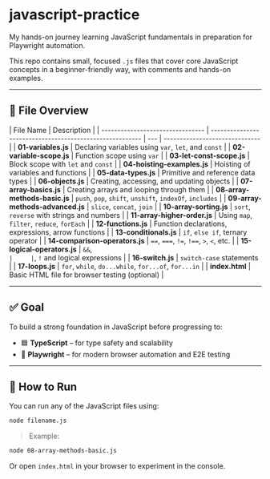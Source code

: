 # javascript-practice

My hands-on journey learning JavaScript fundamentals in preparation for Playwright automation.

This repo contains small, focused `.js` files that cover core JavaScript concepts in a beginner-friendly way, with comments and hands-on examples.

---

## 📂 File Overview

| File Name                        | Description                                              |
| -------------------------------- | -------------------------------------------------------- | --- | ------------------------------ |
| **01-variables.js**              | Declaring variables using `var`, `let`, and `const`      |
| **02-variable-scope.js**         | Function scope using `var`                               |
| **03-let-const-scope.js**        | Block scope with `let` and `const`                       |
| **04-hoisting-examples.js**      | Hoisting of variables and functions                      |
| **05-data-types.js**             | Primitive and reference data types                       |
| **06-objects.js**                | Creating, accessing, and updating objects                |
| **07-array-basics.js**           | Creating arrays and looping through them                 |
| **08-array-methods-basic.js**    | `push`, `pop`, `shift`, `unshift`, `indexOf`, `includes` |
| **09-array-methods-advanced.js** | `slice`, `concat`, `join`                                |
| **10-array-sorting.js**          | `sort`, `reverse` with strings and numbers               |
| **11-array-higher-order.js**     | Using `map`, `filter`, `reduce`, `forEach`               |
| **12-functions.js**              | Function declarations, expressions, arrow functions      |
| **13-conditionals.js**           | `if`, `else if`, ternary operator                        |
| **14-comparison-operators.js**   | `==`, `===`, `!=`, `!==`, `>`, `<`, etc.                 |
| **15-logical-operators.js**      | `&&`, `                                                  |     | `, `!` and logical expressions |
| **16-switch.js**                 | `switch-case` statements                                 |
| **17-loops.js**                  | `for`, `while`, `do...while`, `for...of`, `for...in`     |
| **index.html**                   | Basic HTML file for browser testing (optional)           |

---

## ✅ Goal

To build a strong foundation in JavaScript before progressing to:

- 🟦 **TypeScript** – for type safety and scalability
- 🧪 **Playwright** – for modern browser automation and E2E testing

---

## 🧪 How to Run

You can run any of the JavaScript files using:

```bash
node filename.js
```

> Example:

```bash
node 08-array-methods-basic.js
```

Or open `index.html` in your browser to experiment in the console.
